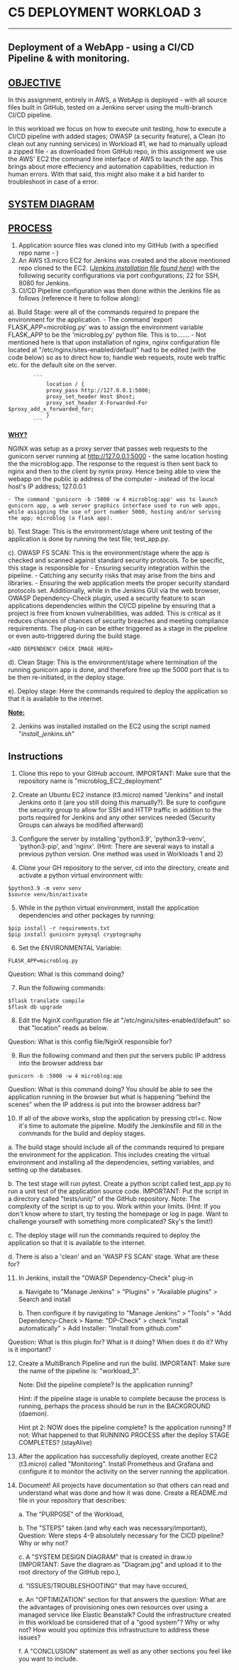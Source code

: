 # C5 DEPLOYMENT WORKLOAD 3


---



## Deployment of a WebApp - using a CI/CD Pipeline & with monitoring.


## <ins> OBJECTIVE</ins>
In this assignment, entirely in AWS, a WebApp is deployed - with all source files 
built in GitHub, tested on a Jenkins server using the multi-branch CI/CD pipeline.

In this workload we focus on how to execute unit testing, how to execute a CI/CD pipeline with added stages; OWASP (a security feature), a Clean (to clean out any running services)
 in Workload #1, we had to manually upload a zipped file - as downloaded from GitHub repo, in this assignment we use the AWS' EC2 the command line interface of AWS to launch the app. This brings about more effeciency and automation capabilities, reduction in human errors. With that said, this might also make it a bid harder to troubleshoot in case of a error.

## <ins> SYSTEM DIAGRAM</ins>
<div align="center">

</div>





## <ins>PROCESS</ins>

1. Application source files was cloned into my GitHub (with a specified repo name - )
2. An AWS t3.micro EC2 for Jenkins was created and the above mentioned repo cloned to the EC2. (_[Jenkins installation file found here](add-link-here)_)  with the following security configurations via port configurations; 22 for SSH, 8080 for Jenkins.
3. CI/CD Pipeline configuration was then done within the Jenkins file as follows (reference it here to follow along):
    
  a). Build Stage: were all of the commands required to prepare the environment for the application.
  	- The command 'export FLASK_APP=microblog.py' was to assign the environment variable FLASK_APP to be the 'microblog.py' python file. This is to.......
   	- Not mentioned here is that upon installation of nginx, nginx configuration file located at "/etc/nginx/sites-enabled/default" had to be edited (with the code below) so as to direct how to; handle web requests,
    	  route web traffic etc. for the default site on the server.

            ```
                location / {
                proxy_pass http://127.0.0.1:5000;
                proxy_set_header Host $host;
                proxy_set_header X-Forwarded-For $proxy_add_x_forwarded_for;
                }
            ```

**<ins>WHY?</ins>**

NGINX was setup as a proxy server that passes web requests to the gunicorn server running at http://127.0.0.1:5000 - the same location hosting the the microblog:app. The response to the request is then sent back to nginx and then to the client by nynix proxy. Hence being able to view the webapp on the public ip address of the computer - instead of the local host's IP address; 127.0.0.1

   	- The command 'gunicorn -b :5000 -w 4 microblog:app' was to launch gunicorn app, a web server graphics interface used to run web apps, while assigning the use of port number 5000, hosting and/or serving the app; microblog (a flask app).


b). Test Stage: This is the environment/stage where unit testing of the application is done by running the test file; test_app.py.

c). OWASP FS SCAN: This is the environment/stage where the app is checked and scanned against standard security protocols. To be specific, this stage is responsible for
    - Ensuring security integration within the pipeline.
    - Catching any security risks that may arise from the bins and libraries.
    - Ensuring the web application meets the proper security standard protocols set.
Additionally, while in the Jenkins GUI via the web browser, OWASP Dependency-Check plugin, used a security feature to scan applications dependencies within the CI/CD pipeline by ensuring that a project is free from known vulnerabilities, was added. This is critical as it reduces chances of chances of security breaches and meeting compliance requirements. The plug-in can be either triggered as a stage in the pipeline or even auto-triggered during the build stage.


    <ADD DEPENDENCY CHECK IMAGE HERE>


d). Clean Stage: This is the environment/stage where termination of the running gunicorn app is done, and therefore free up the 5000 port that is to be then re-initiated, in the deploy stage.

e). Deploy stage: Here the commands required to deploy the application so that it is available to the internet.


**<ins>Note:</ins>**



2. Jenkins was installed installed on the EC2 using the script named "_install_jenkins.sh_"


## Instructions

1. Clone this repo to your GitHub account. IMPORTANT: Make sure that the repository name is "microblog_EC2_deployment"

2. Create an Ubuntu EC2 instance (t3.micro) named "Jenkins" and install Jenkins onto it (are you still doing this manually?).  Be sure to configure the security group to allow for SSH and HTTP traffic in addition to the ports required for Jenkins and any other services needed (Security Groups can always be modified afterward)

3. Configure the server by installing 'python3.9',  'python3.9-venv', 'python3-pip', and 'nginx'. (Hint: There are several ways to install a previous python version. One method was used in Workloads 1 and 2)

4. Clone your GH repository to the server, cd into the directory, create and activate a python virtual environment with: 

```
$python3.9 -m venv venv
$source venv/bin/activate
```

5. While in the python virtual environment, install the application dependencies and other packages by running:

```
$pip install -r requirements.txt
$pip install gunicorn pymysql cryptography
```

6. Set the ENVIRONMENTAL Variable:

```
FLASK_APP=microblog.py
```
Question: What is this command doing?

7. Run the following commands: 

```
$flask translate compile
$flask db upgrade
```

8. Edit the NginX configuration file at "/etc/nginx/sites-enabled/default" so that "location" reads as below.

Question: What is this config file/NginX responsible for?

9. Run the following command and then put the servers public IP address into the browser address bar

```
gunicorn -b :5000 -w 4 microblog:app
```
Question: What is this command doing? You should be able to see the application running in the browser but what is happening "behind the scenes" when the IP address is put into the browser address bar?

10. If all of the above works, stop the application by pressing ctrl+c.  Now it's time to automate the pipeline.  Modify the Jenkinsfile and fill in the commands for the build and deploy stages.

  a. The build stage should include all of the commands required to prepare the environment for the application.  This includes creating the virtual environment and installing all the dependencies, setting variables, and setting up the databases.

  b. The test stage will run pytest.  Create a python script called test_app.py to run a unit test of the application source code. IMPORTANT: Put the script in a directory called "tests/unit/" of the GitHub repository. Note: The complexity of the script is up to you.  Work within your limits.  (Hint: If you don't know where to start, try testing the homepage or log in page.  Want to challenge yourself with something more complicated? Sky's the limit!)

  c. The deploy stage will run the commands required to deploy the application so that it is available to the internet. 

  d. There is also a 'clean' and an 'WASP FS SCAN' stage.  What are these for?
  
11. In Jenkins, install the "OWASP Dependency-Check" plug-in

    a. Navigate to "Manage Jenkins" > "Plugins" > "Available plugins" > Search and install

 	b. Then configure it by navigating to "Manage Jenkins" > "Tools" > "Add Dependency-Check > Name: "DP-Check" > check "install automatically" > Add Installer: "Install from github.com"

Question: What is this plugin for?  What is it doing?  When does it do it?  Why is it important?

12. Create a MultiBranch Pipeline and run the build.  IMPORTANT: Make sure the name of the pipeline is: "workload_3".

    Note: Did the pipeline complete? Is the application running?

    Hint: if the pipeline stage is unable to complete because the process is running, perhaps the process should be run in the BACKGROUND (daemon).
    
    Hint pt 2: NOW does the pipeline complete? Is the application running?  If not: What happened to that RUNNING PROCESS after the deploy STAGE COMPLETES? (stayAlive)

14. After the application has successfully deployed, create another EC2 (t3.micro) called "Monitoring".  Install Prometheus and Grafana and configure it to monitor the activity on the server running the application. 

15. Document! All projects have documentation so that others can read and understand what was done and how it was done. Create a README.md file in your repository that describes:

	  a. The "PURPOSE" of the Workload,

  	b. The "STEPS" taken (and why each was necessary/important),
      Question: Were steps 4-9 absolutely necessary for the CICD pipeline? Why or why not?
    
  	c. A "SYSTEM DESIGN DIAGRAM" that is created in draw.io (IMPORTANT: Save the diagram as "Diagram.jpg" and upload it to the root directory of the GitHub repo.),

	  d. "ISSUES/TROUBLESHOOTING" that may have occured,

  	e. An "OPTIMIZATION" section for that answers the question: What are the advantages of provisioning ones own resources over using a managed service like Elastic Beanstalk?  Could the infrastructure created in this workload be considered that of a "good system"?  Why or why not?  How would you optimize this infrastructure to address these issues?

    f. A "CONCLUSION" statement as well as any other sections you feel like you want to include.
